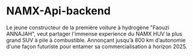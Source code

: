 # NAMX-Api-backend
Le jeune constructeur de la première voiture à hydrogène "Faouzi ANNAJAH", veut partager l'immense experience du NAMX HUV la plus grand SUV à pile à combustible. Annonçant jusqu’à 800 km d’autonomie d'une façon futuriste pour entamer sa commercialisation à horizon 2025.
